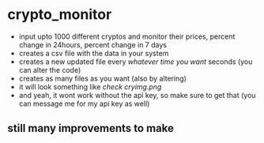 # crypto_monitor
- input upto 1000 different cryptos and monitor their prices, percent change in 24hours, percent change in 7 days
- creates a csv file with the data in your system
- creates a new updated file every *whatever time you want* seconds (you can alter the code)
- creates as many files as you want (also by altering)
- it will look something like *check cryimg.png*
- and yeah, it wont work without the api key, so make sure to get that (you can message me for my api key as well)


## still many improvements to make

